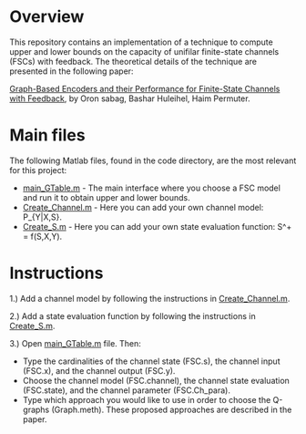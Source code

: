 # Overview
This repository contains an implementation of a technique to compute upper and lower bounds on the capacity of unifilar finite-state channels (FSCs) with feedback. The theoretical details of the technique are presented in the following paper:

[Graph-Based Encoders and their Performance for Finite-State Channels with Feedback](https://arxiv.org/abs/1907.08063), by Oron sabag, Bashar Huleihel, Haim Permuter.

# Main files
The following Matlab files, found in the code directory, are the most relevant for this project:  
- [main_GTable.m](https://github.com/Basharh1/Bounds_on_Finite_State_Channels/blob/master/Code/Main_GTable.m)  -  The main interface where you choose a FSC model and run it to obtain upper and lower bounds.  
- [Create_Channel.m](https://github.com/Basharh1/Bounds_on_Finite_State_Channels/blob/master/Code/Create_Channel.m) - Here you can add your own channel model: P_{Y|X,S}.  
- [Create_S.m](https://github.com/Basharh1/Bounds_on_Finite_State_Channels/blob/master/Code/Create_S.m) - Here you can add your own state evaluation function: S^+ = f(S,X,Y).  

# Instructions
1.) Add a channel model by following the instructions in [Create_Channel.m](https://github.com/Basharh1/Bounds_on_Finite_State_Channels/blob/master/Code/Create_Channel.m).  

2.) Add a state evaluation function by following the instructions in [Create_S.m](https://github.com/Basharh1/Bounds_on_Finite_State_Channels/blob/master/Code/Create_S.m).

3.) Open [main_GTable.m](https://github.com/Basharh1/Bounds_on_Finite_State_Channels/blob/master/Code/Main_GTable.m) file. Then:
- Type the cardinalities of the channel state (FSC.s), the channel input (FSC.x), and the channel output (FSC.y).
- Choose the channel model (FSC.channel), the channel state evaluation (FSC.state), and the channel parameter (FSC.Ch_para).
- Type which approach you would like to use in order to choose the Q-graphs (Graph.meth). These proposed approaches are described in the paper.

